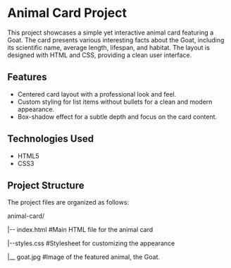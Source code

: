 # Animal Card Project

This project showcases a simple yet interactive animal card featuring a Goat. The card presents various interesting facts about the Goat, including its scientific name, average length, lifespan, and habitat. The layout is designed with HTML and CSS, providing a clean user interface.

## Features

- Centered card layout with a professional look and feel.
- Custom styling for list items without bullets for a clean and modern appearance.
- Box-shadow effect for a subtle depth and focus on the card content.

## Technologies Used

- HTML5
- CSS3

## Project Structure

The project files are organized as follows:

animal-card/

|-- index.html     #Main HTML file for the animal card

|--styles.css     #Stylesheet for customizing the appearance

|__ goat.jpg       #Image of the featured animal, the Goat.
